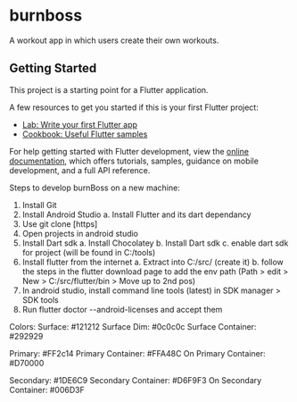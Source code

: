 # burnboss

A workout app in which users create their own workouts.

## Getting Started

This project is a starting point for a Flutter application.

A few resources to get you started if this is your first Flutter project:

- [Lab: Write your first Flutter app](https://docs.flutter.dev/get-started/codelab)
- [Cookbook: Useful Flutter samples](https://docs.flutter.dev/cookbook)

For help getting started with Flutter development, view the
[online documentation](https://docs.flutter.dev/), which offers tutorials,
samples, guidance on mobile development, and a full API reference.


Steps to develop burnBoss on a new machine:
1. Install Git
2. Install Android Studio
   a. Install Flutter and its dart dependancy
3. Use git clone [https]
4. Open projects in android studio
5. Install Dart sdk
   a. Install Chocolatey
   b. Install Dart sdk
   c. enable dart sdk for project (will be found in C:/tools)
6. Install flutter from the internet
   a. Extract into C:/src/ (create it)
   b. follow the steps in the flutter download page to add the env path (Path > edit > New > C:/src/flutter/bin > Move up to 2nd pos)
7. In android studio, install command line tools (latest) in SDK manager > SDK tools
8. Run flutter doctor --android-licenses and accept them



Colors:
Surface: #121212
   Surface Dim: #0c0c0c
   Surface Container: #292929

Primary: #FF2c14
   Primary Container: #FFA48C
   On Primary Container: #D70000

Secondary: #1DE6C9
   Secondary Container: #D6F9F3
   On Secondary Container: #006D3F

